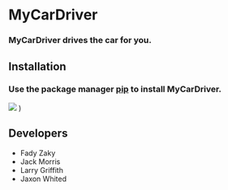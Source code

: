 # **MyCarDriver**
### MyCarDriver drives the car for you.
## **Installation**
### Use the package manager [pip](https://pypi.org/project/pip/) to install MyCarDriver.
![](https://github.com/0ddAuto00/markdown-test/assets/112899312/1e072d32-7c7d-41fd-ad5c-72616733773e)
)
## **Developers**
- Fady Zaky
- Jack Morris
- Larry Griffith
- Jaxon Whited
